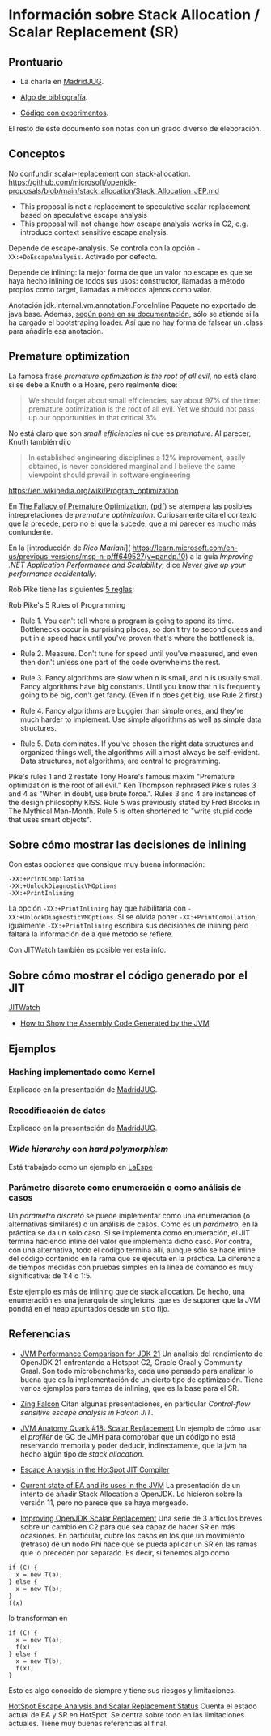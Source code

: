 Información sobre Stack Allocation / Scalar Replacement (SR)
======================================================================

Prontuario
----------------------------------------------------------------------

- La charla en [MadridJUG](madridjug/main.pdf).

- [Algo de bibliografía](bib).

- [Código con experimentos](code).

El resto de este documento son notas con un grado diverso de eleboración.


Conceptos
----------------------------------------------------------------------

No confundir scalar-replacement con stack-allocation.
https://github.com/microsoft/openjdk-proposals/blob/main/stack_allocation/Stack_Allocation_JEP.md
  - This proposal is not a replacement to speculative scalar replacement based on speculative escape analysis
  - This proposal will not change how escape analysis works in C2, e.g. introduce context sensitive escape analysis. 

Depende de escape-analysis.
Se controla con la opción `-XX:+DoEscapeAnalysis`.
Activado por defecto.

Depende de inlining:
la mejor forma de que un valor no escape es 
que se haya hecho inlining de todos sus usos:
constructor,
llamadas a método propios como target,
llamadas a métodos ajenos como valor.

Anotación jdk.internal.vm.annotation.ForceInline
Paquete no exportado de java.base.
Además, [según pone en su documentación](
https://github.com/openjdk/jdk13/blob/dcd4014cd8a6f49a564cbb95387ad01a80a20bed/src/java.base/share/classes/jdk/internal/vm/annotation/ForceInline.java#L43),
sólo se atiende si la ha cargado el bootstraping loader.
Así que no hay forma de falsear un .class para añadirle esa anotación.


Premature optimization
----------------------------------------------------------------------

La famosa frase *premature optimization is the root of all evil*,
no está claro si se debe a Knuth o a Hoare, pero realmente dice:

> We should forget about small efficiencies, say about 97% of the time:
> premature optimization is the root of all evil. Yet we should not pass up our
> opportunities in that critical 3%

No está claro que son *small efficiencies* ni que es *premature*.
Al parecer, Knuth también dijo

> In established engineering disciplines a 12% improvement, easily obtained, is
> never considered marginal and I believe the same viewpoint should prevail in
> software engineering

https://en.wikipedia.org/wiki/Program_optimization

En [The Fallacy of Premature Optimization](
https://ubiquity.acm.org/article.cfm?id=1513451),
([pdf](bib/TheFallacyOfPrematureOptimization.pdf))
se atempera las posibles intrepretaciones de *premature optimization*.
Curiosamente cita el contexto que la precede, pero no el que la sucede,
que a mi parecer es mucho más contundente.

En la [introducción de *Rico Mariani*]( 
https://learn.microsoft.com/en-us/previous-versions/msp-n-p/ff649527(v=pandp.10)
a la guía *Improving .NET Application Performance and Scalability*,
dice *Never give up your performance accidentally*.

Rob Pike tiene las siguientes 
[5 reglas](https://users.ece.utexas.edu/~adnan/pike.html):

Rob Pike's 5 Rules of Programming

- Rule 1. You can't tell where a program is going to spend its time. Bottlenecks
  occur in surprising places, so don't try to second guess and put in a speed
  hack until you've proven that's where the bottleneck is. 

- Rule 2. Measure. Don't tune for speed until you've measured, and even then
  don't unless one part of the code overwhelms the rest. 

- Rule 3. Fancy algorithms are slow when n is small, and n is usually
  small. Fancy algorithms have big constants. Until you know that n is
  frequently going to be big, don't get fancy. (Even if n does get big, use Rule
  2 first.)

- Rule 4. Fancy algorithms are buggier than simple ones, and they're much harder
  to implement. Use simple algorithms as well as simple data structures.

- Rule 5. Data dominates. If you've chosen the right data structures and
  organized things well, the algorithms will almost always be self-evident. Data
  structures, not algorithms, are central to programming.

Pike's rules 1 and 2 restate Tony Hoare's famous maxim "Premature optimization
is the root of all evil." Ken Thompson rephrased Pike's rules 3 and 4 as "When
in doubt, use brute force.". Rules 3 and 4 are instances of the design
philosophy KISS. Rule 5 was previously stated by Fred Brooks in The Mythical
Man-Month. Rule 5 is often shortened to "write stupid code that uses smart
objects".


Sobre cómo mostrar las decisiones de inlining
----------------------------------------------------------------------

Con estas opciones que consigue muy buena información:
```
-XX:+PrintCompilation
-XX:+UnlockDiagnosticVMOptions
-XX:+PrintInlining
```
La opción `-XX:+PrintInlining` hay que habilitarla con 
`-XX:+UnlockDiagnosticVMOptions`.
Si se olvida poner `-XX:+PrintCompilation`, 
igualmente `-XX:+PrintInlining` escribirá sus decisiones de inlining
pero faltará la información de a qué método se refiere.

Con JITWatch también es posible ver esta info.


Sobre cómo mostrar el código generado por el JIT
----------------------------------------------------------------------

[JITWatch](https://github.com/AdoptOpenJDK/jitwatch)

- [How to Show the Assembly Code Generated by the JVM](
https://www.beyondjava.net/show-assembly-code-generated-jvm)


Ejemplos
----------------------------------------------------------------------

### Hashing implementado como Kernel

Explicado en la presentación de [MadridJUG](madridjug/main.pdf).

### Recodificación de datos

Explicado en la presentación de [MadridJUG](madridjug/main.pdf).

### *Wide hierarchy* con *hard polymorphism*

Está trabajado como un ejemplo en [LaEspe](
https://github.com/SeismoTech/laespe/blob/main/src/jmh/java/org/seismotech/laespe/AutoWideHierarchyBenchmark.java)

### Parámetro discreto como enumeración o como análisis de casos

Un *parámetro discreto* se puede implementar
como una enumeración (o alternativas similares)
o un análisis de casos.
Como es un *parámetro*, en la práctica se da un solo caso.
Si se implementa como enumeración, el JIT termina
haciendo inline del valor que implementa dicho caso.
Por contra, con una alternativa, todo el código termina allí,
aunque sólo se hace inline del código contenido en la rama que se ejecuta
en la práctica.
La diferencia de tiempos medidas con pruebas simples en la línea de comando
es muy significativa: de 1:4 o 1:5.

Este ejemplo es más de inlining que de stack allocation.
De hecho, una enumeración es una jerarquía de singletons, que es de suponer
que la JVM pondrá en el heap apuntados desde un sitio fijo.


Referencias
----------------------------------------------------------------------

- [JVM Performance Comparison for JDK 21](
https://ionutbalosin.com/2024/02/jvm-performance-comparison-for-jdk-21/)
Un analisis del rendimiento de OpenJDK 21 enfrentando a
Hotspot C2, Oracle Graal y Community Graal.
Son todo microbenchmarks,
cada uno pensado para analizar lo buena que es la implementación de un cierto
tipo de optimización.
Tiene varios ejemplos para temas de inlining, que es la base para el SR.

- [Zing Falcon](
https://github.com/preames/public-notes/blob/master/falcon-compiler.rst)
Citan algunas presentaciones, en particular
*Control-flow sensitive escape analysis in Falcon JIT*.

- [JVM Anatomy Quark #18: Scalar Replacement](
https://shipilev.net/jvm/anatomy-quarks/18-scalar-replacement/)
Un ejemplo de cómo usar el *profiler* de GC de JMH para comprobar que
un código no está reservando memoria y poder deducir, indirectamente,
que la jvm ha hecho algún tipo de *stack allocation*.

- [Escape Analysis in the HotSpot JIT Compiler](
https://blogs.oracle.com/javamagazine/post/escape-analysis-in-the-hotspot-jit-compiler)

- [Current state of EA and its uses in the JVM](
bib/CurrentStateOfEscapeAnalyisAndItsUsesInTheJVM.pdf)
La presentación de un intento de añadir Stack Allocation a OpenJDK.
Lo hicieron sobre la versión 11, pero no parece que se haya mergeado.

- [Improving OpenJDK Scalar Replacement](
https://devblogs.microsoft.com/java/improving-openjdk-scalar-replacement-part-1-3/)
Una serie de 3 artículos breves sobre un cambio en C2 para que 
sea capaz de hacer SR en más ocasiones.
En particular, cubre los casos en los que un movimiento (retraso) de un nodo Phi
hace que se pueda aplicar un SR en las ramas que lo preceden por separado.
Es decir, si tenemos algo como
```
if (C) {
  x = new T(a);
} else {
  x = new T(b);
}
f(x)
```
lo transforman en
```
if (C) {
  x = new T(a);
  f(x)
} else {
  x = new T(b);
  f(x);
}
```
Esto es algo conocido de siempre y tiene sus riesgos y limitaciones.

[HotSpot Escape Analysis and Scalar Replacement Status](
https://cr.openjdk.org/~cslucas/escape-analysis/EscapeAnalysis.html)
Cuenta el estado actual de EA y SR en HotSpot.
Se centra sobre todo en las limitaciones actuales.
Tiene muy buenas referencias al final.
